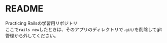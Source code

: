 # README
Practicing Railsの学習用リポジトリ<br>
ここで`rails new`したときは、そのアプリのディレクトリで`.git/`を削除してgit管理から外してください。
